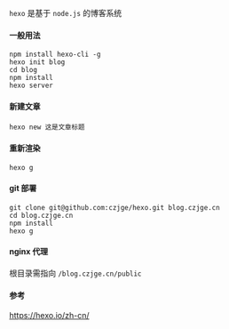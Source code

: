`hexo` 是基于 `node.js` 的博客系统

#### 一般用法
```shell
npm install hexo-cli -g
hexo init blog
cd blog
npm install
hexo server
```

#### 新建文章
```shell
hexo new 这是文章标题
```

#### 重新渲染
```shell
hexo g
```

#### git 部署
```shell
git clone git@github.com:czjge/hexo.git blog.czjge.cn
cd blog.czjge.cn
npm install
hexo g
```

#### nginx 代理
根目录需指向 `/blog.czjge.cn/public`

#### 参考
https://hexo.io/zh-cn/